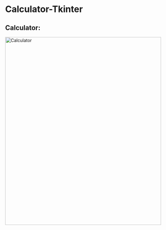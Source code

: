# Calculator-Tkinter



## Calculator:
<img src="calc.png" alt="Calculator" width="500" height="600">
<img src =  >
